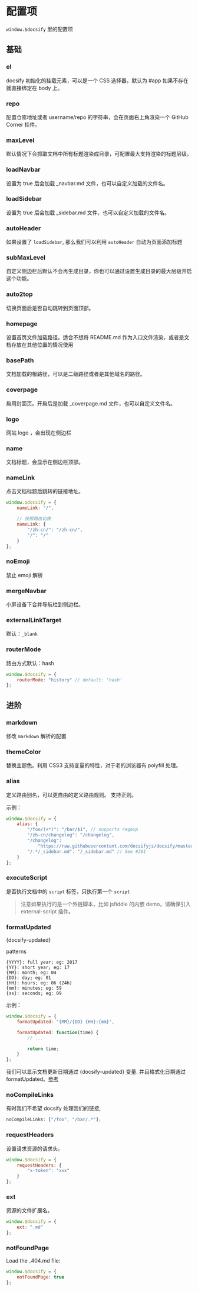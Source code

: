 # 配置项

`window.$docsify` 里的配置项

## 基础

### el

docsify 初始化的挂载元素，可以是一个 CSS 选择器，默认为 #app 如果不存在就直接绑定在 body 上。

### repo

配置仓库地址或者 username/repo 的字符串，会在页面右上角渲染一个 GitHub Corner 挂件。

### maxLevel

默认情况下会抓取文档中所有标题渲染成目录，可配置最大支持渲染的标题层级。

### loadNavbar

设置为 true 后会加载 \_navbar.md 文件，也可以自定义加载的文件名。

### loadSidebar

设置为 true 后会加载 \_sidebar.md 文件，也可以自定义加载的文件名。

### autoHeader

如果设置了 `loadSidebar`, 那么我们可以利用 `autoHeader` 自动为页面添加标题

### subMaxLevel

自定义侧边栏后默认不会再生成目录，你也可以通过设置生成目录的最大层级开启这个功能。

### auto2top

切换页面后是否自动跳转到页面顶部。

### homepage

设置首页文件加载路径。适合不想将 README.md 作为入口文件渲染，或者是文档存放在其他位置的情况使用

### basePath

文档加载的根路径，可以是二级路径或者是其他域名的路径。

### coverpage

启用封面页。开启后是加载 \_coverpage.md 文件，也可以自定义文件名。

### logo

网站 logo ，会出现在侧边栏

### name

文档标题，会显示在侧边栏顶部。

### nameLink

点击文档标题后跳转的链接地址。

```js
window.$docsify = {
    nameLink: "/",

    // 按照路由切换
    nameLink: {
        "/zh-cn/": "/zh-cn/",
        "/": "/"
    }
};
```

### noEmoji

禁止 emoji 解析

### mergeNavbar

小屏设备下合并导航栏到侧边栏。

### externalLinkTarget

默认：`_blank`

### routerMode

路由方式默认：hash

```js
window.$docsify = {
    routerMode: "history" // default: 'hash'
};
```

## 进阶

### markdown

修改 `markdown` 解析的配置

### themeColor

替换主题色。利用 CSS3 支持变量的特性，对于老的浏览器有 polyfill 处理。

### alias

定义路由别名，可以更自由的定义路由规则。 支持正则。

示例：

```js
window.$docsify = {
    alias: {
        "/foo/(+*)": "/bar/$1", // supports regexp
        "/zh-cn/changelog": "/changelog",
        "/changelog":
            "https://raw.githubusercontent.com/docsifyjs/docsify/master/CHANGELOG",
        "/.*/_sidebar.md": "/_sidebar.md" // See #301
    }
};
```

### executeScript

是否执行文档中的 `script` 标签，只执行第一个 `script`

> 注意如果执行的是一个外链脚本，比如 jsfiddle 的内嵌 demo，请确保引入 external-script 插件。

### formatUpdated

{docsify-updated}

patterns

```text
{YYYY}: full year; eg: 2017
{YY}: short year; eg: 17
{MM}: month; eg: 04
{DD}: day; eg: 01
{HH}: hours; eg: 06 (24h)
{mm}: minutes; eg: 59
{ss}: seconds; eg: 09
```

示例：

```js
window.$docsify = {
    formatUpdated: "{MM}/{DD} {HH}:{mm}",

    formatUpdated: function(time) {
        // ...

        return time;
    }
};
```

我们可以显示文档更新日期通过 {docsify-updated} 变量. 并且格式化日期通过 formatUpdated。[参考](https://github.com/lukeed/tinydate#patterns)

### noCompileLinks

有时我们不希望 docsify 处理我们的链接,

```js
noCompileLinks: ["/foo", "/bar/.*"];
```

### requestHeaders

设置请求资源的请求头。

```js
window.$docsify = {
    requestHeaders: {
        "x-token": "xxx"
    }
};
```

### ext

资源的文件扩展名。

```js
window.$docsify = {
    ext: ".md"
};
```

### notFoundPage

Load the \_404.md file:

```js
window.$docsify = {
    notFoundPage: true
};
```
